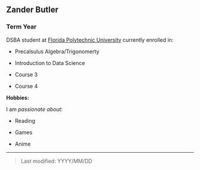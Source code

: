## Zander Butler

### Term Year 

DSBA student at [Florida Polytechnic University](https://www.floridapoly.edu) currently enrolled in: 

- Precalsulus Algebra/Trigonomerty

- Introduction to Data Science

- Course 3

- Course 4

**Hobbies:**

I am _passionate about_: 

- Reading

- Games

- Anime

***

> Last modified: YYYY/MM/DD